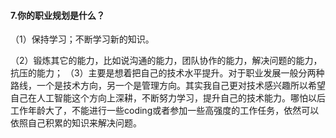 #### 7.你的职业规划是什么？

（1）保持学习；不断学习新的知识。

（2）锻炼其它的能力，比如说沟通的能力，团队协作的能力，解决问题的能力，抗压的能力；
（3）主要是想着把自己的技术水平提升。对于职业发展一般分两种路线，一个是技术方向，另一个是管理方向。其实我自己更对技术感兴趣所以希望自己在人工智能这个方向上深耕，不断努力学习，提升自己的技术能力。哪怕以后工作年龄大了，不能进行一些coding或者参加一些高强度的工作任务，依然可以依照自己积累的知识来解决问题。